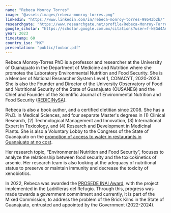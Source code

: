 ```yaml
---
name: "Rebeca Monroy Torres"
image: "@assets/images/rebeca-monroy-torres.png"
linkedin: "https://www.linkedin.com/in/rebeca-monroy-torres-99543b2b/"
researchgate: "https://www.researchgate.net/profile/Rebeca-Monroy-Torres"
google_scholar: "https://scholar.google.com.mx/citations?user=f-kEGd4AAAAJ&hl=es"
year: 2023
timestamp: 60
country_iso: "MX"
presentation: "public/foobar.pdf"
---
```


Rebeca Monroy-Torres PhD is a professor and researcher at the University of Guanajuato in the Department of Medicine and Nutrition where she promotes the Laboratory Environmental Nutrition and Food Security. She is a Member of National Researcher System Level 1, CONACYT, 2020-2023. She is also the Founder and Director of the University Observatory of Food and Nutritional Security of the State of Guanajuato (OUSANEG) and the Chief and Founder of the Scientific Journal of Environmental Nutrition and Food Security ([REDICINySA](https://www3.ugto.mx/redicinaysa/)).

Rebeca is also a book author, and a certified dietitian since 2008. She has a Ph.D. in Medical Sciences, and four separate Master's degrees in (1) Clinical Research, (2) Technological Management and Innovation, (3) International Expert in Toxicology, and (4) Research and Development in Medicinal Plants. She is also a Voluntary Lobby to the Congress of the State of Guanajuato on the [promotion of access to water in restaurants in Guanajuato at no cost](https://www.youtube.com/watch?v=biXxRBTTcLE&list=PLabH61KPs1M5gC0-Q8IpDugrGIDX7owon&index=2.).

Her research topic, “Environmental Nutrition and Food Security”, focuses to analyze the relationship between food security and the toxicokinetics of arsenic. Her research team is also looking at the adequacy of nutritional status to preserve or maintain immunity and decrease the toxicity of xenobiotics.

In 2022, Rebeca was awarded the [PROSEDE INAI Award](https://www.youtube.com/watch?v=-IMiJxVefB8), with the project implemented in the Ladrilleras del Refugio. Through this, progress was made towards a government commitment and currently, it is part of the Mixed Commission, to address the problem of the Brick Kilns in the State of Guanajuato, entrusted and appointed by the Government (2022-2024).

